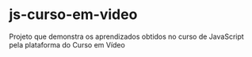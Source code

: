 # js-curso-em-video
Projeto que demonstra os aprendizados obtidos no curso de JavaScript pela plataforma do Curso em Vídeo
